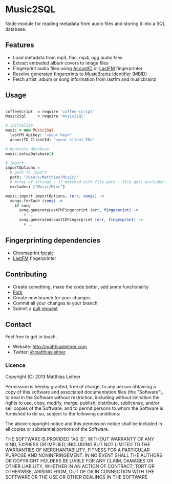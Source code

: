 # Music2SQL

Node module for reading metadata from audio files and storing it into a SQL database.

## Features
 - Load metadata from mp3, flac, mp4, ogg audio files
 - Extract embeded album covers to image files
 - Fingerprint audio files using [AcoustID](http://musicbrainz.org/doc/AcoustID) or [LastFM](https://github.com/lastfm/Fingerprinter) fingerprinter
 - Resolve generated fingerprints to [MusicBrainz Identifier](http://musicbrainz.org/doc/MusicBrainz_Identifier) (MBID)
 - Fetch artist, album or song information from lastfm and musicbrainz

## Usage

```coffeescript

coffeeScript  = require 'coffee-script'
Music2Sql     = require 'music2sql'

# Initialize
music = new Music2Sql
  lastFM_ApiKey: "<your key>"
  acoustID_ClientId: "<your client ID>"

# Generate database
music.setupDatabase()

# Import
importOptions =
  # path to import
  path: "/Users/Matthias/Music/"
  # Array of strings - if matched with file path - file gets excluded from import
  excludes: ["Music/Misc"]

music.import importOptions, (err, songs) ->
  songs.forEach (song) ->
    if song
      song.generateLastFMFingerprint (err, fingerprint) ->
        # ...
      song.generateAcoustIDFingerprint (err, fingerprint) ->
        # ...
```

## Fingerprinting dependencies
 - Chromaprint [fpcalc](http://acoustid.org/chromaprint)
 - [LastFM](https://github.com/lastfm/Fingerprinter) fingerprinter

## Contributing

* Create something, make the code better, add some functionality
* [Fork](http://help.github.com/forking/)
* Create new branch for your changes
* Commit all your changes to your branch
* Submit a [pull request](http://help.github.com/pull-requests/)

## Contact

Feel free to get in touch.

* Website: <http://matthiasleitner.com>
* Twitter: [@matthiasleitner](http://twitter.com/matthiasleitner)

### Licence


Copyright (C) 2013 Matthias Leitner

Permission is hereby granted, free of charge, to any person obtaining a copy of this software and associated documentation files (the "Software"), to deal in the Software without restriction, including without limitation the rights to use, copy, modify, merge, publish, distribute, sublicense, and/or sell copies of the Software, and to permit persons to whom the Software is furnished to do so, subject to the following conditions:

The above copyright notice and this permission notice shall be included in all copies or substantial portions of the Software.

THE SOFTWARE IS PROVIDED "AS IS", WITHOUT WARRANTY OF ANY KIND, EXPRESS OR IMPLIED, INCLUDING BUT NOT LIMITED TO THE WARRANTIES OF MERCHANTABILITY, FITNESS FOR A PARTICULAR PURPOSE AND NONINFRINGEMENT. IN NO EVENT SHALL THE AUTHORS OR COPYRIGHT HOLDERS BE LIABLE FOR ANY CLAIM, DAMAGES OR OTHER LIABILITY, WHETHER IN AN ACTION OF CONTRACT, TORT OR OTHERWISE, ARISING FROM, OUT OF OR IN CONNECTION WITH THE SOFTWARE OR THE USE OR OTHER DEALINGS IN THE SOFTWARE.
